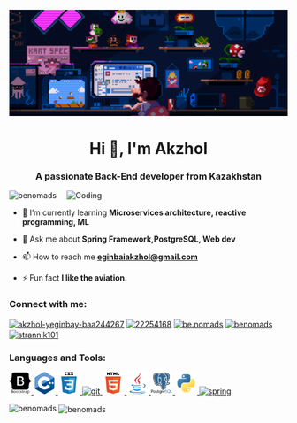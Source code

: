 ![MasterHead](https://raw.githubusercontent.com/mosh3eb/Portfolio_Page/main/images/bg.gif)
<h1 align="center">Hi 👋, I'm Akzhol</h1>
<h3 align="center">A passionate Back-End developer from Kazakhstan</h3>
<img align="right" alt="Coding" width="400" src="https://i.pinimg.com/originals/ef/16/e4/ef16e4e68b0d3cb81e6bb8a8c3258d7e.gif">

<p align="left"> <img src="https://komarev.com/ghpvc/?username=benomads&label=Profile%20views&color=0e75b6&style=flat" alt="benomads" /> </p>

- 🌱 I’m currently learning **Microservices architecture, reactive programming, ML**

- 💬 Ask me about **Spring Framework,PostgreSQL, Web dev**

- 📫 How to reach me **eginbaiakzhol@gmail.com**

- ⚡ Fun fact **I like the aviation.**

<h3 align="left">Connect with me:</h3>
<p align="left">
<a href="https://linkedin.com/in/akzhol-yeginbay-baa244267" target="blank"><img align="center" src="https://raw.githubusercontent.com/rahuldkjain/github-profile-readme-generator/master/src/images/icons/Social/linked-in-alt.svg" alt="akzhol-yeginbay-baa244267" height="30" width="40" /></a>
<a href="https://stackoverflow.com/users/22254168" target="blank"><img align="center" src="https://raw.githubusercontent.com/rahuldkjain/github-profile-readme-generator/master/src/images/icons/Social/stack-overflow.svg" alt="22254168" height="30" width="40" /></a>
<a href="https://instagram.com/be.nomads" target="blank"><img align="center" src="https://raw.githubusercontent.com/rahuldkjain/github-profile-readme-generator/master/src/images/icons/Social/instagram.svg" alt="be.nomads" height="30" width="40" /></a>
<a href="https://www.leetcode.com/benomads" target="blank"><img align="center" src="https://raw.githubusercontent.com/rahuldkjain/github-profile-readme-generator/master/src/images/icons/Social/leet-code.svg" alt="benomads" height="30" width="40" /></a>
<a href="https://discord.gg/strannik101" target="blank"><img align="center" src="https://raw.githubusercontent.com/rahuldkjain/github-profile-readme-generator/master/src/images/icons/Social/discord.svg" alt="strannik101" height="30" width="40" /></a>
</p>

<h3 align="left">Languages and Tools:</h3>
<p align="left"> <a href="https://getbootstrap.com" target="_blank" rel="noreferrer"> <img src="https://raw.githubusercontent.com/devicons/devicon/master/icons/bootstrap/bootstrap-plain-wordmark.svg" alt="bootstrap" width="40" height="40"/> </a> <a href="https://www.w3schools.com/cpp/" target="_blank" rel="noreferrer"> <img src="https://raw.githubusercontent.com/devicons/devicon/master/icons/cplusplus/cplusplus-original.svg" alt="cplusplus" width="40" height="40"/> </a> <a href="https://www.w3schools.com/css/" target="_blank" rel="noreferrer"> <img src="https://raw.githubusercontent.com/devicons/devicon/master/icons/css3/css3-original-wordmark.svg" alt="css3" width="40" height="40"/> </a> <a href="https://git-scm.com/" target="_blank" rel="noreferrer"> <img src="https://www.vectorlogo.zone/logos/git-scm/git-scm-icon.svg" alt="git" width="40" height="40"/> </a> <a href="https://www.w3.org/html/" target="_blank" rel="noreferrer"> <img src="https://raw.githubusercontent.com/devicons/devicon/master/icons/html5/html5-original-wordmark.svg" alt="html5" width="40" height="40"/> </a> <a href="https://www.java.com" target="_blank" rel="noreferrer"> <img src="https://raw.githubusercontent.com/devicons/devicon/master/icons/java/java-original.svg" alt="java" width="40" height="40"/> </a> <a href="https://www.postgresql.org" target="_blank" rel="noreferrer"> <img src="https://raw.githubusercontent.com/devicons/devicon/master/icons/postgresql/postgresql-original-wordmark.svg" alt="postgresql" width="40" height="40"/> </a> <a href="https://www.python.org" target="_blank" rel="noreferrer"> <img src="https://raw.githubusercontent.com/devicons/devicon/master/icons/python/python-original.svg" alt="python" width="40" height="40"/> </a> <a href="https://spring.io/" target="_blank" rel="noreferrer"> <img src="https://www.vectorlogo.zone/logos/springio/springio-icon.svg" alt="spring" width="40" height="40"/> </a> </p>

<p><img align="left" src="https://github-readme-stats.vercel.app/api/top-langs?username=benomads&show_icons=true&locale=en&layout=compact" alt="benomads" /></p>

<p>&nbsp;<img align="center" src="https://github-readme-stats.vercel.app/api?username=benomads&show_icons=true&locale=en" alt="benomads" /></p>



